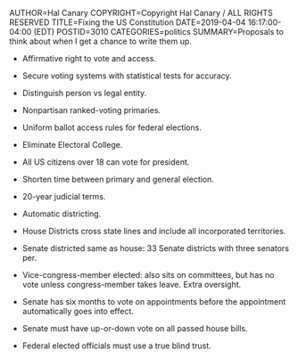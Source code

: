 AUTHOR=Hal Canary
COPYRIGHT=Copyright Hal Canary / ALL RIGHTS RESERVED
TITLE=Fixing the US Constitution
DATE=2019-04-04 16:17:00-04:00 (EDT)
POSTID=3010
CATEGORIES=politics
SUMMARY=Proposals to think about when I get a chance to write them up.

  * Affirmative right to vote and access.

  * Secure voting systems with statistical tests for accuracy.

  * Distinguish person vs legal entity.

  * Nonpartisan ranked-voting primaries.

  * Uniform ballot access rules for federal elections.

  * Eliminate Electoral College.

  * All US citizens over 18 can vote for president.

  * Shorten time between primary and general election.

  * 20-year judicial terms.

  * Automatic districting.

  * House Districts cross state lines and include all incorporated territories.

  * Senate districted same as house: 33 Senate districts with three senators per.

  * Vice-congress-member elected: also sits on committees, but has no vote unless congress-member takes leave. Extra oversight.

  * Senate has six months to vote on appointments before the appointment automatically goes into effect.

  * Senate must have up-or-down vote on all passed house bills.

  * Federal elected officials must use a true blind trust.
